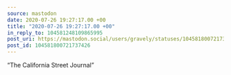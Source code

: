 ```yaml
---
source: mastodon
date: 2020-07-26 19:27:17.00 +00
title: "2020-07-26 19:27:17.00 +00"
in_reply_to: 104581248109865995
post_uri: https://mastodon.social/users/gravely/statuses/104581800721737426
post_id: 104581800721737426
---
```

“The California Street Journal”



